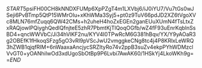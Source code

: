 $START$5psiFH00CH8kNNDXFUMp6XpPZgT4m1LXVbj6/iJ0iYU7/Vu7tGs0wJSeji6PvBTmp5QtP15WMrOIu+xKhWMa3Syj5+pt0z9TuV66pdJD2XZ6tVgoXVc8MLN76mfZuqq6QW42CMs+h2uheH4hoZxEGEn2ganEUuXUmN4fTsLtxZxRAQjowlPQiyghQedlQfnjteE5zhR7PbmtKjTlQoqOGfb/wZ4fF93uEnrKqblnSsBD4+qncWWVbC/Ji34hVlKF2nu/KYV4I0TPwRcM6G381hBqv/YX/Y9yAOaR3g2OBEfK1fHkoqSFzg5gO3vRl9pVScJwU2vmggkeCNg8tc4j4P8KRlxLeWRQ3hZWB1qjqfRIM+6nWaaxaAncjycSRZItyRo74v2ppB3suZv4ekpPYhWDMzclVvGT0+yOANhilwOd3xdUgoSbOtBp9P6Lvbi7AwAK60/1HSkYj4LkoWKh9g==$END$